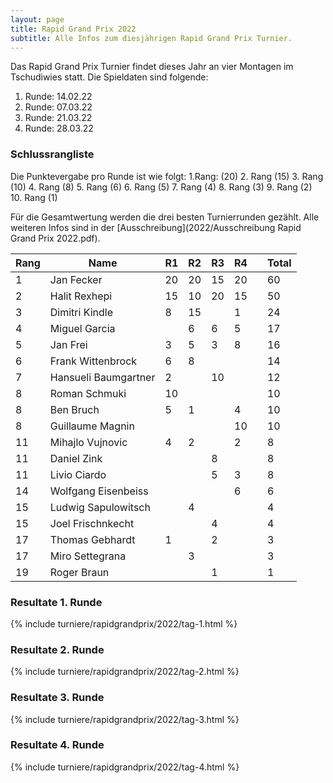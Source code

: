 ```yaml
---
layout: page
title: Rapid Grand Prix 2022
subtitle: Alle Infos zum diesjährigen Rapid Grand Prix Turnier.
---
```


Das Rapid Grand Prix Turnier findet dieses Jahr an vier Montagen im Tschudiwies statt. Die Spieldaten sind folgende:

1. Runde: 14.02.22
2. Runde: 07.03.22
3. Runde: 21.03.22
4. Runde: 28.03.22

### Schlussrangliste

Die Punktevergabe pro Runde ist wie folgt: 1.Rang: (20) 2. Rang (15) 3. Rang (10) 4. Rang (8) 5. Rang (6) 6. Rang (5) 7. Rang (4) 8. Rang (3) 9. Rang (2) 10. Rang (1)

Für die Gesamtwertung werden die drei besten Turnierrunden gezählt. Alle weiteren Infos sind in der [Ausschreibung](2022/Ausschreibung Rapid Grand Prix 2022.pdf).

| Rang | Name                 | R1  | R2  | R3  | R4  |     | Total |
| ---- | -------------------- | --- | --- | --- | --- | --- | ----- |
| 1    | Jan Fecker           | 20  | 20  | 15  | 20  |     | 60    |
| 2    | Halit Rexhepi        | 15  | 10  | 20  | 15  |     | 50    |
| 3    | Dimitri Kindle       | 8   | 15  |     | 1   |     | 24    |
| 4    | Miguel Garcia        |     | 6   | 6   | 5   |     | 17    |
| 5    | Jan Frei             | 3   | 5   | 3   | 8   |     | 16    |
| 6    | Frank Wittenbrock    | 6   | 8   |     |     |     | 14    |
| 7    | Hansueli Baumgartner | 2   |     | 10  |     |     | 12    |
| 8    | Roman Schmuki        | 10  |     |     |     |     | 10    |
| 8    | Ben Bruch            | 5   | 1   |     | 4   |     | 10    |
| 8    | Guillaume Magnin     |     |     |     | 10  |     | 10    |
| 11   | Mihajlo Vujnovic     | 4   | 2   |     | 2   |     | 8     |
| 11   | Daniel Zink          |     |     | 8   |     |     | 8     |
| 11   | Livio Ciardo         |     |     | 5   | 3   |     | 8     |
| 14   | Wolfgang Eisenbeiss  |     |     |     | 6   |     | 6     |
| 15   | Ludwig Sapulowitsch  |     | 4   |     |     |     | 4     |
| 15   | Joel Frischnkecht    |     |     | 4   |     |     | 4     |
| 17   | Thomas Gebhardt      | 1   |     | 2   |     |     | 3     |
| 17   | Miro Settegrana      |     | 3   |     |     |     | 3     |
| 19   | Roger Braun          |     |     | 1   |     |     | 1     |

### Resultate 1. Runde

{% include turniere/rapidgrandprix/2022/tag-1.html %}

### Resultate 2. Runde

{% include turniere/rapidgrandprix/2022/tag-2.html %}

### Resultate 3. Runde

{% include turniere/rapidgrandprix/2022/tag-3.html %}

### Resultate 4. Runde

{% include turniere/rapidgrandprix/2022/tag-4.html %}
